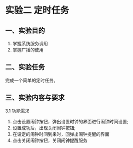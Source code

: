 # 实验二 定时任务

## 一、实验目的

1. 掌握系统服务调用
2. 掌握广播的使用

## 二、实验任务

完成一个简单的定时任务。

## 三、实验内容与要求
3.1 功能需求
1. 点击设置闹钟按钮，弹出设置时钟的界面进行闹钟时间设置;
2. 设置成功后，出现关闭闹钟按钮;
3. 在设定的闹钟时间到来时，回弹出闹钟提醒的界面
4. 点击关闭闹钟按钮，关闭闹钟提醒服务
